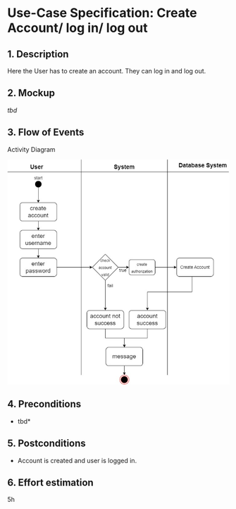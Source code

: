 # Use-Case Specification: Create Account/ log in/ log out

## 1. Description

Here the User has to create an account. They can log in and log out. 

## 2. Mockup

*tbd*

## 3. Flow of Events

Activity Diagram

![CreateAccountActivityDiagram](/docs/activity_diagrams/CreateAccountActivityDiagram.jpg)

## 4. Preconditions

* tbd*

## 5. Postconditions

- Account is created and user is logged in.

## 6. Effort estimation

5h
